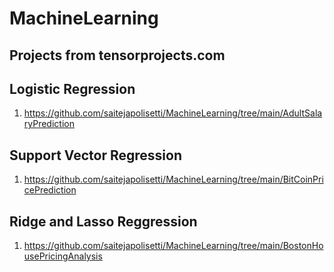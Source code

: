 # MachineLearning
Projects from tensorprojects.com
----

## Logistic Regression
1. https://github.com/saitejapolisetti/MachineLearning/tree/main/AdultSalaryPrediction

## Support Vector Regression
1. https://github.com/saitejapolisetti/MachineLearning/tree/main/BitCoinPricePrediction

## Ridge and Lasso Reggression
1. https://github.com/saitejapolisetti/MachineLearning/tree/main/BostonHousePricingAnalysis
